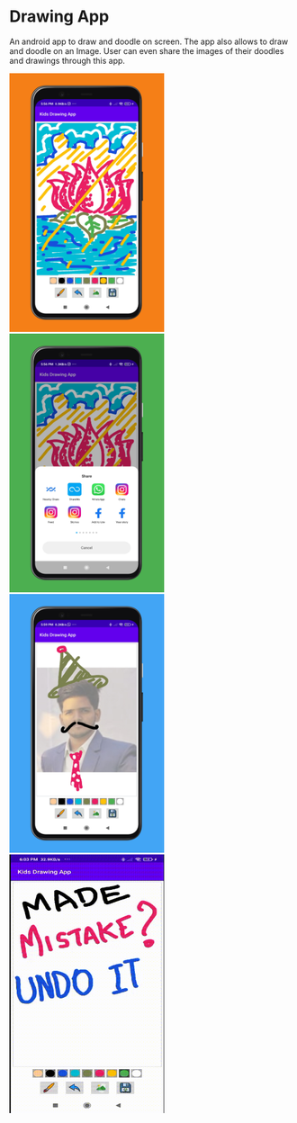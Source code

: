 # Drawing App

An android app to draw and doodle on screen. The app also allows to draw and doodle on an Image. User can even share the images of their doodles and drawings through this app.

<img src="https://github.com/gtiwari912/Drawing-App/blob/master/screenshots/img_draw.png" width="275" height="460"> <img src="https://github.com/gtiwari912/Drawing-App/blob/master/screenshots/img_share.png" width="275" height="460"> <img src="https://github.com/gtiwari912/Drawing-App/blob/master/screenshots/img_doodle.png" width="275" height="460"> <img src="https://github.com/gtiwari912/Drawing-App/blob/master/screenshots/img_undo.gif" width="275" height="460">
